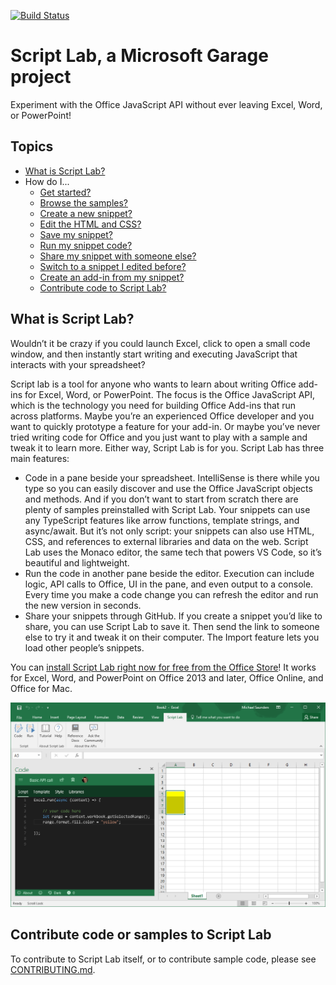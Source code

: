 [![Build Status](https://travis-ci.com/OfficeDev/script-lab.svg?token=zKp5xy2SuSortMzv5Pqc&branch=master)](https://travis-ci.com/OfficeDev/script-lab)

# Script Lab, a Microsoft Garage project
Experiment with the Office JavaScript API without ever leaving Excel, Word, or PowerPoint! 

## Topics
* [What is Script Lab?](README.md#what-is)
* How do I...
    - [Get started?]()
    - [Browse the samples?]()
    - [Create a new snippet?]()
    - [Edit the HTML and CSS?]()
    - [Save my snippet?]()
    - [Run my snippet code?]()
    - [Share my snippet with someone else?]()
    - [Switch to a snippet I edited before?]()
    - [Create an add-in from my snippet?]()
    - [Contribute code to Script Lab?](README.md#contribute)

<a id="what-is"></a>
## What is Script Lab?

Wouldn’t it be crazy if you could launch Excel, click to open a small code window, and then instantly start writing and executing JavaScript that interacts with your spreadsheet?

Script lab is a tool for anyone who wants to learn about writing Office add-ins for Excel, Word, or PowerPoint. The focus is the Office JavaScript API, which is the technology you need for building Office Add-ins that run across platforms. Maybe you’re an experienced Office developer and you want to quickly prototype a feature for your add-in. Or maybe you’ve never tried writing code for Office and you just want to play with a sample and tweak it to learn more. Either way, Script Lab is for you.
Script Lab has three main features:
* Code in a pane beside your spreadsheet. IntelliSense is there while you type so you can easily discover and use the Office JavaScript objects and methods. And if you don’t want to start from scratch there are plenty of samples preinstalled with Script Lab. Your snippets can use any TypeScript features like arrow functions, template strings, and async/await. But it’s not only script: your snippets can also use HTML, CSS, and references to external libraries and data on the web. Script Lab uses the Monaco editor, the same tech that powers VS Code, so it’s beautiful and lightweight. 
* Run the code in another pane beside the editor. Execution can include logic, API calls to Office, UI in the pane, and even output to a console. Every time you make a code change you can refresh the editor and run the new version in seconds.
* Share your snippets through GitHub. If you create a snippet you’d like to share, you can use Script Lab to save it. Then send the link to someone else to try it and tweak it on their computer. The Import feature lets you load other people’s snippets.

You can [install Script Lab right now for free from the Office Store](https://store.office.com/app.aspx?assetid=WA104380862)! It works for Excel, Word, and PowerPoint on Office 2013 and later, Office Online, and Office for Mac.

![picture alt](.github/images/screenshot-wide.png "Script Lab screenshot in Excel")

<a id="contribute"></a>
## Contribute code or samples to Script Lab

To contribute to Script Lab itself, or to contribute sample code, please see [CONTRIBUTING.md](CONTRIBUTING.md).
